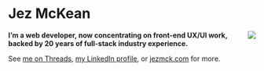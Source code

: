 <!--
**jezmck/jezmck** is a ✨ _special_ ✨ repository because its `README.md` (this file) appears on your GitHub profile.

Here are some ideas to get you started:

- 🔭 I’m currently working on ...
- 🌱 I’m currently learning ...
- 👯 I’m looking to collaborate on ...
- 🤔 I’m looking for help with ...
- 💬 Ask me about ...
- 📫 How to reach me: ...
- 😄 Pronouns: ...
- ⚡ Fun fact: ...
-->

# Jez McKean

<img align="right" src="https://i0.wp.com/blog.jezmck.com/wp-content/uploads/2021/12/JezMcKeanProfile512.png?resize=150%2C150&ssl=1" />

**I’m a web developer, now concentrating on front-end UX/UI work, backed by 20 years of full-stack industry experience.**

See [me on Threads](https://www.threads.net/@jezmck),
[my LinkedIn profile](https://www.linkedin.com/in/jezmck),
or [jezmck.com](https://blog.jezmck.com/) for more.
